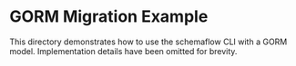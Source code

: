 # GORM Migration Example

This directory demonstrates how to use the schemaflow CLI with a GORM model.
Implementation details have been omitted for brevity.
